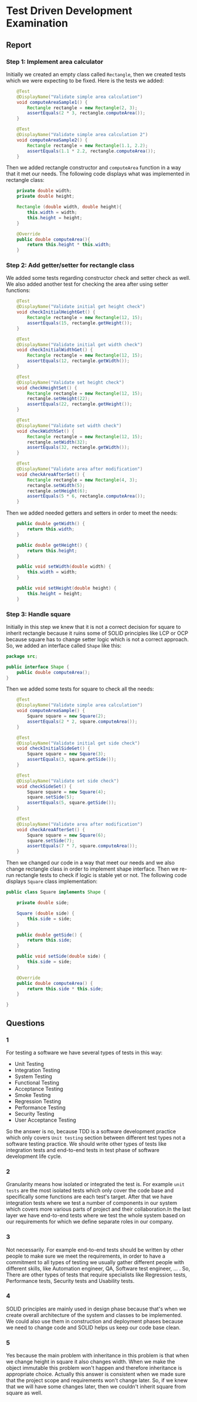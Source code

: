 # Test Driven Development Examination

## Report

### Step 1: Implement area calculator

Initially we created an empty class called `Rectangle`, then we created tests which we were expecting to be fixed. Here is the tests we added:

```java
    @Test
    @DisplayName("Validate simple area calculation")
    void computeAreaSample1() {
        Rectangle rectangle = new Rectangle(2, 3);
        assertEquals(2 * 3, rectangle.computeArea());
    }

    @Test
    @DisplayName("Validate simple area calculation 2")
    void computeAreaSample2() {
        Rectangle rectangle = new Rectangle(1.1, 2.2);
        assertEquals(1.1 * 2.2, rectangle.computeArea());
    }
```
Then we added rectangle constructor and `computeArea` function in a way that it met our needs. The following code displays what was implemented in rectangle class:

```java
    private double width;
    private double height;

    Rectangle (double width, double height){
        this.width = width;
        this.height = height;
    }

    @Override
    public double computeArea(){
        return this.height * this.width;
    }
```

### Step 2: Add getter/setter for rectangle class

We added some tests regarding constructor check and setter check as well. We also added another test for checking the area after using setter functions:

```java
    @Test
    @DisplayName("Validate initial get height check")
    void checkInitialHeightGet() {
        Rectangle rectangle = new Rectangle(12, 15);
        assertEquals(15, rectangle.getHeight());
    }

    @Test
    @DisplayName("Validate initial get width check")
    void checkInitialWidthGet() {
        Rectangle rectangle = new Rectangle(12, 15);
        assertEquals(12, rectangle.getWidth());
    }

    @Test
    @DisplayName("Validate set height check")
    void checkHeightSet() {
        Rectangle rectangle = new Rectangle(12, 15);
        rectangle.setHeight(22);
        assertEquals(22, rectangle.getHeight());
    }

    @Test
    @DisplayName("Validate set width check")
    void checkWidthSet() {
        Rectangle rectangle = new Rectangle(12, 15);
        rectangle.setWidth(32);
        assertEquals(32, rectangle.getWidth());
    }

    @Test
    @DisplayName("Validate area after modification")
    void checkAreaAfterSet() {
        Rectangle rectangle = new Rectangle(4, 3);
        rectangle.setWidth(5);
        rectangle.setHeight(6);
        assertEquals(5 * 6, rectangle.computeArea());
    }
```

Then we added needed getters and setters in order to meet the needs:

```java
    public double getWidth() {
        return this.width;
    }

    public double getHeight() {
        return this.height;
    }

    public void setWidth(double width) {
        this.width = width;
    }

    public void setHeight(double height) {
        this.height = height;
    }
```

### Step 3: Handle square

Initially in this step we knew that it is not a correct decision for square to inherit rectangle because it ruins some of SOLID principles like LCP or OCP because square has to change setter logic which is not a correct approach. So, we added an interface called `Shape` like this:

```java
package src;

public interface Shape {
    public double computeArea();
}
```

Then we added some tests for square to check all the needs:

```java
    @Test
    @DisplayName("Validate simple area calculation")
    void computeAreaSample() {
        Square square = new Square(2);
        assertEquals(2 * 2, square.computeArea());
    }

    @Test
    @DisplayName("Validate initial get side check")
    void checkInitialSideGet() {
        Square square = new Square(3);
        assertEquals(3, square.getSide());
    }

    @Test
    @DisplayName("Validate set side check")
    void checkSideSet() {
        Square square = new Square(4);
        square.setSide(5);
        assertEquals(5, square.getSide());
    }

    @Test
    @DisplayName("Validate area after modification")
    void checkAreaAfterSet() {
        Square square = new Square(6);
        square.setSide(7);
        assertEquals(7 * 7, square.computeArea());
    }
```

Then we changed our code in a way that meet our needs and we also change rectangle class in order to implement shape interface. Then we re-run rectangle tests to check if logic is stable yet or not. The following code displays `Square` class implementation:

```java
public class Square implements Shape {

    private double side;

    Square (double side) {
        this.side = side;
    }

    public double getSide() {
        return this.side;
    }

    public void setSide(double side) {
        this.side = side;
    }

    @Override
    public double computeArea() {
        return this.side * this.side;
    }

}
```

## Questions

### 1
For testing a software we have several types of tests in this way:
- Unit Testing
- Integration Testing
- System Testing
- Functional Testing
- Acceptance Testing
- Smoke Testing
- Regression Testing
- Performance Testing
- Security Testing
- User Acceptance Testing

So the answer is no, because TDD is a software development practice which only covers `Unit testing` section between different test types not a software testing practice. We should write other types of tests like integration tests and end-to-end tests in test phase of software development life cycle.

### 2

Granularity means how isolated or integrated the test is. For example `unit tests` are the most isolated tests which only cover the code base and specifically some functions are each test's target. After that we have integration tests where we test a number of components in our system which covers more various parts of project and their collaboration.In the last layer we have end-to-end tests where we test the whole system based on our requirements for which we define separate roles in our company.

### 3

Not necessarily. For example end-to-end tests should be written by other people to make sure we meet the requirements, in order to have a commitment to all types of testing we usually gather different people with different skills, like Automation engineer, QA, Software test engineer, ... . So, There are other types of tests that require specialists like Regression tests, Performance tests, Security tests and Usability tests.

### 4

SOLID principles are mainly used in design phase because that's when we create overall architecture of the system and classes to be implemented. We could also use them in construction and deployment phases because we need to change code and SOLID helps us keep our code base clean.

### 5

Yes because the main problem with inheritance in this problem is that when we change height in square it also changes width. When we make the object immutable this problem won't happen and therefore inheritance is appropriate choice. Actually this answer is consistent when we made sure that the project scope and requirements won't change later. So, if we knew that we will have some changes later, then we couldn't inherit square from square as well.